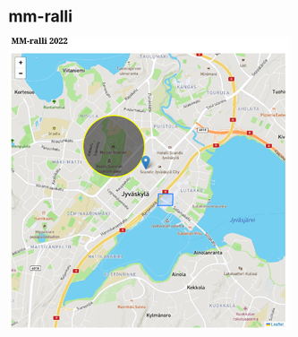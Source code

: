 # mm-ralli

<img src= "https://github.com/nikouusitalo/mm-ralli/blob/e0c655d6bafc3fe599618983de2afa2f380e1432/mm-ralli.png">
